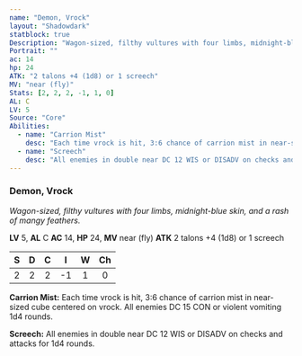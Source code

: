 ```yaml
---
name: "Demon, Vrock"
layout: "Shadowdark"
statblock: true
Description: "Wagon-sized, filthy vultures with four limbs, midnight-blue skin, and a rash of mangy feathers."
Portrait: ""
ac: 14
hp: 24
ATK: "2 talons +4 (1d8) or 1 screech"
MV: "near (fly)"
Stats: [2, 2, 2, -1, 1, 0]
AL: C
LV: 5
Source: "Core"
Abilities:
  - name: "Carrion Mist"
    desc: "Each time vrock is hit, 3:6 chance of carrion mist in near-sized cube centered on vrock. All enemies DC 15 CON or violent vomiting 1d4 rounds."
  - name: "Screech"
    desc: "All enemies in double near DC 12 WIS or DISADV on checks and attacks for 1d4 rounds."
---
```


### Demon, Vrock

_Wagon-sized, filthy vultures with four limbs, midnight-blue skin, and a rash of mangy feathers._

**LV** 5, **AL** C
**AC** 14, **HP** 24, **MV** near (fly)
**ATK** 2 talons +4 (1d8) or 1 screech

|  S  |  D  |  C  |  I  |  W  |  Ch  |
|:---:|:---:|:---:|:---:|:---:|:----:|
| 2 | 2 | 2 | -1 | 1 | 0 |

**Carrion Mist:** Each time vrock is hit, 3:6 chance of carrion mist in near-sized cube centered on vrock. All enemies DC 15 CON or violent vomiting 1d4 rounds.

**Screech:** All enemies in double near DC 12 WIS or DISADV on checks and attacks for 1d4 rounds.

